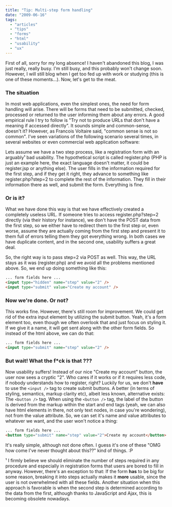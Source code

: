 ```yaml
---
title: "Tip: Multi-step form handling"
date: "2009-06-16"
tags:
  - "articles"
  - "tips"
  - "forms"
  - "html"
  - "usability"
  - "ux"
---
```


First of all, sorry for my long absence! I haven't abandoned this blog, I was just really, really busy. I'm still busy, and this probably won't change soon. However, I will still blog when I get too fed up with work or studying (this is one of these moments...). Now, let's get to the meat.

### The situation

In most web applications, even the simplest ones, the need for form handling will arise. There will be forms that need to be submitted, checked, processed or returned to the user informing them about any errors. A good empirical rule I try to follow is "Try not to produce URLs that don't have a meaning if accessed directly". It sounds simple and common-sense, doesn't it? However, as Francois Voltaire said, "common sense is not so common". I've seen variations of the following scenario several times, in several websites or even commercial web application software:

Lets assume we have a two step process, like a registration form with an arguably¹ bad usability. The hypothetical script is called register.php (PHP is just an example here, the exact language doesn't matter, it could be register.jsp or anything else). The user fills in the information required for the first step, and if they get it right, they advance to something like register.php?step=2 to complete the rest of the information. They fill in their information there as well, and submit the form. Everything is fine.

### Or is it?

What we have done this way is that we have effectively created a completely useless URL. If someone tries to access register.php?step=2 directly (via their history for instance), we don't have the POST data from the first step, so we either have to redirect them to the first step or, even worse, assume they are actually coming from the first step and present it to them full of errors telling them they got everything wrong. In both cases we have duplicate content, and in the second one, usability suffers a great deal.

So, the right way is to pass step=2 via POST as well. This way, the URL stays as it was (register.php) and we avoid all the problems mentioned above. So, we end up doing something like this:

```html
... form fields here ...
<input type="hidden" name="step" value="2" />
<input type="submit" value="Create my account" />
```

### Now we're done. Or not?

This works fine. However, there's still room for improvement. We could get rid of the extra input element by utilizing the submit button. Yeah, it's a form element too, even though we often overlook that and just focus on styling it. If we give it a name, it will get sent along with the other form fields. So instead of the html above, we can do that:

```html
... form fields here ...
<input type="submit" name="step" value="2" />
```

### But wait! What the f\*ck is that ???

Now usability suffers! Instead of our nice "Create my account" button, the user now sees a cryptic "2". Who cares if it works or if it requires less code, if nobody understands how to register, right? Luckily for us, we don't **have** to use the `<input />` tag to create submit buttons. A better (in terms of styling, semantics, markup clarity etc), albeit less known, alternative exists: The `<button />` tag. When using the `<button />` tag, the label of the button is derived from the markup within the start and end tags (yeah, we can also have html elements in there, not only text nodes, in case you're wondering), not from the value attribute. So, we can set it's name and value attributes to whatever we want, and the user won't notice a thing:

```html
... form fields here ...
<button type="submit" name="step" value="2">Create my account</button>
```

It's really simple, although not done often. I guess it's one of these "OMG how come I've never thought about this??" kind of things. :P

¹ I firmly believe we should eliminate the number of steps required in any procedure and especially in registration forms that users are bored to fill in anyway. However, there's an exception to that: If the form **has** to be big for some reason, breaking it into steps actually makes it **more** usable, since the user is not overwhelmed with all these fields. Another situation when this approach is favorable is when the second step is determined according to the data from the first, although thanks to JavaScript and Ajax, this is becoming obsolete nowadays.
